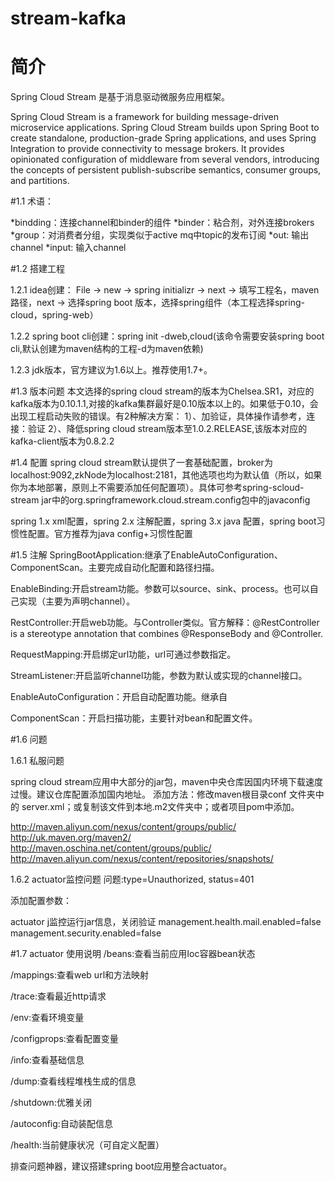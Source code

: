 # stream-kafka

# 简介
Spring Cloud Stream 是基于消息驱动微服务应用框架。

Spring Cloud Stream is a framework for building message-driven microservice applications. Spring Cloud Stream builds upon Spring Boot to create standalone, production-grade Spring applications, and uses Spring Integration to provide connectivity to message brokers. It provides opinionated configuration of middleware from several vendors, introducing the concepts of persistent publish-subscribe semantics, consumer groups, and partitions.

#1.1 术语：

*bindding：连接channel和binder的组件
*binder：粘合剂，对外连接brokers
*group：对消费者分组，实现类似于active mq中topic的发布订阅
*out: 输出channel
*input: 输入channel


#1.2 搭建工程

1.2.1  idea创建： File -> new -> spring initializr -> next -> 填写工程名，maven路径，next -> 选择spring boot 版本，选择spring组件（本工程选择spring-cloud，spring-web）

1.2.2  spring boot cli创建：spring init -dweb,cloud(该命令需要安装spring boot cli,默认创建为maven结构的工程-d为maven依赖)  

1.2.3 jdk版本，官方建议为1.6以上。推荐使用1.7+。

#1.3 版本问题
本文选择的spring cloud stream的版本为Chelsea.SR1，对应的kafka版本为0.10.1.1,对接的kafka集群最好是0.10版本以上的。如果低于0.10，会出现工程启动失败的错误。有2种解决方案：
1）、加验证，具体操作请参考，连接：验证
2）、降低spring cloud stream版本至1.0.2.RELEASE,该版本对应的kafka-client版本为0.8.2.2

#1.4 配置
spring cloud stream默认提供了一套基础配置，broker为localhost:9092,zkNode为localhost:2181，其他选项也均为默认值（所以，如果你为本地部署，原则上不需要添加任何配置项）。具体可参考spring-scloud-stream jar中的org.springframework.cloud.stream.config包中的javaconfig

spring 1.x xml配置，spring 2.x 注解配置，spring 3.x java 配置，spring boot习惯性配置。官方推荐为java config+习惯性配置

#1.5 注解
SpringBootApplication:继承了EnableAutoConfiguration、ComponentScan。主要完成自动化配置和路径扫描。

EnableBinding:开启stream功能。参数可以source、sink、process。也可以自己实现（主要为声明channel）。

RestController:开启web功能。与Controller类似。官方解释：@RestController is a stereotype annotation that combines @ResponseBody and @Controller.

RequestMapping:开启绑定url功能，url可通过参数指定。

StreamListener:开启监听channel功能，参数为默认或实现的channel接口。

EnableAutoConfiguration：开启自动配置功能。继承自

ComponentScan：开启扫描功能，主要针对bean和配置文件。

#1.6 问题

1.6.1 私服问题

spring cloud stream应用中大部分的jar包，maven中央仓库因国内环境下载速度过慢。建议仓库配置添加国内地址。
添加方法：修改maven根目录conf 文件夹中的 server.xml；或复制该文件到本地.m2文件夹中；或者项目pom中添加。


http://maven.aliyun.com/nexus/content/groups/public/
http://uk.maven.org/maven2/
http://maven.oschina.net/content/groups/public/
http://maven.aliyun.com/nexus/content/repositories/snapshots/
        

1.6.2 actuator监控问题
问题:type=Unauthorized, status=401

添加配置参数：

actuator j监控运行jar信息，关闭验证
management.health.mail.enabled=false
management.security.enabled=false


#1.7 actuator 使用说明
/beans:查看当前应用Ioc容器bean状态

/mappings:查看web url和方法映射

/trace:查看最近http请求

/env:查看环境变量

/configprops:查看配置变量

/info:查看基础信息

/dump:查看线程堆栈生成的信息

/shutdown:优雅关闭

/autoconfig:自动装配信息

/health:当前健康状况（可自定义配置）

排查问题神器，建议搭建spring boot应用整合actuator。
